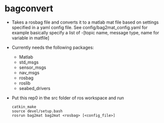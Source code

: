 # bagconvert

* Takes a rosbag file and converts it to a matlab mat file based on settings specified in a yaml config file.  See config/bag2mat_config.yaml for example
basically specify a list of -[topic name, message type, name for variable in matfile]
* Currently needs the following packages:
  - Matlab
  - std_msgs
  - sensor_msgs
  - nav_msgs
  - rosbag
  - roslib
  - seabed_drivers

* Put this rep0 in the src folder of ros workspace and run 
  ```
  catkin_make
  source devel/setup.bash
  rosrun bag2mat bag2mat <rosbag> [<config_file>]
  ```
